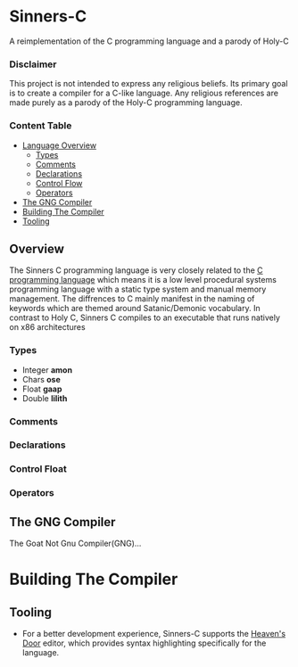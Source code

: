 # Sinners-C

A reimplementation of the C programming language and a parody of Holy-C

### Disclaimer

This project is not intended to express any religious beliefs. Its primary goal is to create a compiler for a C-like language. Any religious references are made purely as a parody of the Holy-C programming language.

### Content Table

- [Language Overview](#overview)
    * [Types](#types)
    * [Comments](#comments)
    * [Declarations](#declarations)
    * [Control Flow](#control)
    * [Operators](#operators)
- [The GNG Compiler](#compiler)
- [Building The Compiler](#build)
- [Tooling](#tooling)

<a name="overview"/>

## Overview

The Sinners C programming language is very closely related to the [C programming language](https://en.wikipedia.org/wiki/C_(programming_language)) which means it is a low level procedural systems programming language with a static type system and manual memory management. The diffrences to C mainly manifest in the naming of keywords which are themed around Satanic/Demonic vocabulary. In contrast to Holy C, Sinners C compiles to an executable that runs natively on x86 architectures

<a name="types"/>

### Types

- Integer **amon**
- Chars **ose**
- Float **gaap**
- Double **lilith**

<a name="comments"/>

### Comments

<a name="declarations"/>

### Declarations

<a name="control"/>

### Control Float

<a name="operators"/>

### Operators

<a name="compiler"/>

## The GNG Compiler

The Goat Not Gnu Compiler(GNG)...

<a name="compiler"/>

# Building The Compiler

<a name="tooling"/>

## Tooling

- For a better development experience, Sinners-C supports the [Heaven's Door](https://github.com/Turtel216/Heavens-Door) editor, which provides syntax highlighting specifically for the language.
